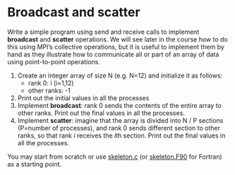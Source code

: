 <!-- Adapted from material by EPCC https://github.com/EPCCed/archer2-MPI-2020-05-14 -->

# Broadcast and scatter

Write a simple program using send and receive calls to implement **broadcast** and **scatter**
operations. We will see later in the course how to do this using MPI’s collective operations, 
but it is useful to implement them by hand as they illustrate how to communicate all or part 
of an array of data using point-to-point operations.

1. Create an integer array of size N (e.g. N=12) and initialize it as follows:
   - rank 0: i (i=1,12)
   - other ranks: -1
2. Print out the initial values in all the processes
3. Implement **broadcast**: rank 0 sends the contents of the entire array to other ranks.
   Print out the final values in all the processes.
4. Implement **scatter**: imagine that the array is divided into N / P sections (P=number of
   processes), and rank 0 sends different section to other ranks, so that rank *i* receives 
   the *i*th section. Print out the final values in all the processes.


You may start from scratch or use [skeleton.c](skeleton.cpp) (or
[skeleton.F90](skeleton.F90) for Fortran) as a starting point.

